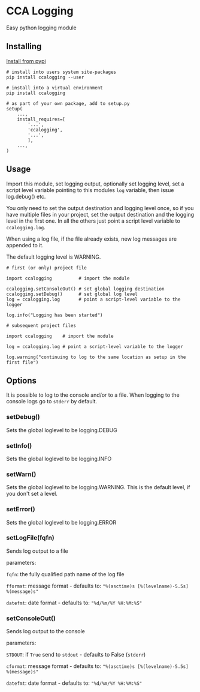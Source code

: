 # CCA Logging
Easy python logging module

## Installing
[Install from pypi](https://pypi.org/project/ccalogging/)
```
# install into users system site-packages
pip install ccalogging --user
```

```
# install into a virtual environment
pip install ccalogging
```

```
# as part of your own package, add to setup.py
setup(
    ...,
    install_requires=[
        '...',
        'ccalogging',
        '...',
        ],
    ...,
)
```

## Usage
Import this module, set logging output, optionally set logging level,
set a script level variable pointing to this modules `log` variable,
then issue log.debug() etc.

You only need to set the output destination and logging level once, so
if you have multiple files in your project, set the output destination
and the logging level in the first one.  In all the others just point a
script level variable to `ccalogging.log`.

When using a log file, if the file already exists, new log messages are appended
to it.

The default logging level is WARNING.

```
# first (or only) project file

import ccalogging          # import the module

ccalogging.setConsoleOut() # set global logging destination
ccalogging.setDebug()      # set global log level
log = ccalogging.log       # point a script-level variable to the logger

log.info("Logging has been started")
```

```
# subsequent project files

import ccalogging    # import the module

log = ccalogging.log # point a script-level variable to the logger

log.warning("continuing to log to the same location as setup in the first file")
```

## Options
It is possible to log to the console and/or to a file. When logging to the
console logs go to `stderr` by default.

### setDebug()
Sets the global loglevel to be logging.DEBUG

### setInfo()
Sets the global loglevel to be logging.INFO

### setWarn()
Sets the global loglevel to be logging.WARNING.
This is the default level, if you don't set a level.

### setError()
Sets the global loglevel to be logging.ERROR

### setLogFile(fqfn)
Sends log output to a file

  parameters:

  `fqfn`: the fully qualified path name of the log file

  `fformat`: message format - defaults to: `"%(asctime)s [%(levelname)-5.5s]  %(message)s"`

  `datefmt`: date format - defaults to: `"%d/%m/%Y %H:%M:%S"`

### setConsoleOut()
Sends log output to the console

  parameters:

  `STDOUT`: if `True` send to `stdout` - defaults to False (`stderr`)

  `cformat`: message format - defaults to: `"%(asctime)s [%(levelname)-5.5s]  %(message)s"`

  `datefmt`: date format - defaults to: `"%d/%m/%Y %H:%M:%S"`

